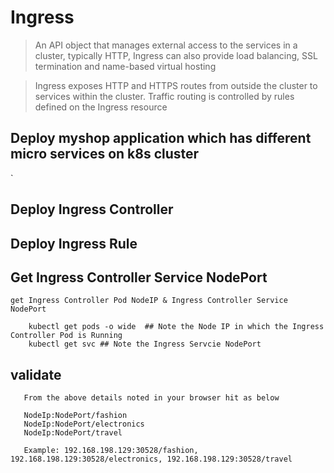 # Ingress

> An API object that manages external access to the services in a cluster, typically HTTP, Ingress can also provide load balancing, SSL termination and name-based virtual hosting

> Ingress exposes HTTP and HTTPS routes from outside the cluster to services within the cluster. Traffic routing is controlled by rules defined on the Ingress resource


## Deploy myshop application which has different micro services on k8s cluster

`

## Deploy Ingress Controller 


## Deploy Ingress Rule



## Get Ingress Controller Service NodePort 

``` 
get Ingress Controller Pod NodeIP & Ingress Controller Service NodePort

    kubectl get pods -o wide  ## Note the Node IP in which the Ingress Controller Pod is Running
    kubectl get svc ## Note the Ingress Servcie NodePort
```

## validate 

``` 
   From the above details noted in your browser hit as below
   
   NodeIp:NodePort/fashion
   NodeIp:NodePort/electronics
   NodeIp:NodePort/travel
   
   Example: 192.168.198.129:30528/fashion, 192.168.198.129:30528/electronics, 192.168.198.129:30528/travel
   
```
